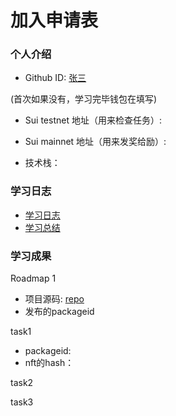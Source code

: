 # 加入申请表

### 个人介绍

* Github ID: [张三](https://github.co/张三)


(首次如果没有，学习完毕钱包在填写)
* Sui testnet 地址（用来检查任务）: 
* Sui mainnet 地址（用来发奖给励）: 

* 技术栈：

### 学习日志

- [学习日志](.md)
- [学习总结](.md)

### 学习成果

Roadmap  1  
- 项目源码: [repo](https://github.com/xxx)
- 发布的packageid

task1
* packageid:
* nft的hash：


task2



task3